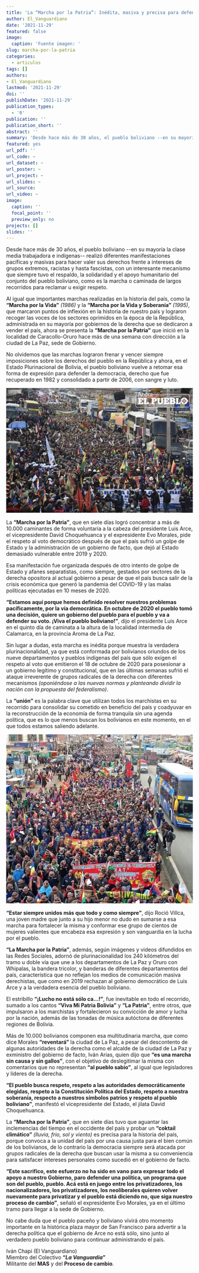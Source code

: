 ```yaml
---
title: 'La “Marcha por la Patria”: Inédita, masiva y precisa para defender la democracia boliviana'
author: El_Vanguardiano
date: '2021-11-29'
featured: false
image:
  caption: 'Fuente imagen: '
slug: marcha-por-la-patria
categories:
  - articulos
tags: []
authors:
- El_Vanguardiano
lastmod: '2021-11-29'
doi: ''
publishDate: '2021-11-29'
publication_types:
  - '0'
publication: ''
publication_short: ''
abstract: ''
summary: 'Desde hace más de 30 años, el pueblo boliviano --en su mayoría la clase media baja e indígenas- realizó diferentes manifestaciones pacíficas y masivas para hacer valer sus derechos'
featured: yes
url_pdf: ''
url_code: ~
url_dataset: ~
url_poster: ~
url_project: ~
url_slides: ~
url_source: 
url_video: ~
image:
  caption: ''
  focal_point: ''
  preview_only: no
projects: []
slides: ''
---
```


Desde hace más de 30 años, el pueblo boliviano --en su mayoría la clase media trabajadora e indígenas-- realizó diferentes manifestaciones pacíficas y masivas para hacer valer sus derechos frente a intereses de grupos extremos, racistas y hasta fascistas, con un interesante mecanismo que siempre tuvo el respaldo, la solidaridad y el apoyo humanitario del conjunto del pueblo boliviano, como es la marcha o caminada de largos recorridos para reclamar u exigir respeto.

Al igual que importantes marchas realizadas en la historia del país, como la **“Marcha por la Vida”** *(1986)* y la **“Marcha por la Vida y Soberanía”** *(1995)*, que marcaron puntos de inflexión en la historia de nuestro país y lograron recoger las voces de los sectores oprimidos en la época de la República, administrada en su mayoría por gobiernos de la derecha que se dedicaron a vender el país, ahora se presenta la **“Marcha por la Patria”** que inició en la localidad de Caracollo-Oruro hace más de una semana con dirección a la ciudad de La Paz, sede de Gobierno.

No olvidemos que las marchas lograron frenar y vencer siempre imposiciones sobre los derechos del pueblo en la República y ahora, en el Estado Plurinacional de Bolivia, el pueblo boliviano vuelve a retomar esa forma de expresión para defender la democracia, derecho que fue recuperado en 1982 y consolidado a partir de 2006, con sangre y luto.

![](1.jpeg)

La **“Marcha por la Patria”**, que en siete días logró concentrar a más de 10.000 caminantes de forma voluntaria a la cabeza del presidente Luis Arce, el vicepresidente David Choquehuanca y el expresidente Evo Morales, pide el respeto al voto democrático después de que el país sufrió un golpe de Estado y la administración de un gobierno de facto, que dejó al Estado demasiado vulnerable entre 2019 y 2020.

Esa manifestación fue organizada después de otro intento de golpe de Estado y afanes separatistas, como siempre, gestados por sectores de la derecha opositora al actual gobierno a pesar de que el país busca salir de la crisis económica que generó la pandemia del COVID-19 y las malas políticas ejecutadas en 10 meses de 2020.

**“Estamos aquí porque hemos definido resolver nuestros problemas pacíficamente, por la vía democrática. En octubre de 2020 el pueblo tomó una decisión, quiere un gobierno del pueblo para el pueblo y va a defender su voto. ¡Viva el pueblo boliviano!”**, dijo el presidente Luis Arce en el quinto día de caminata a la altura de la localidad intermedia de Calamarca, en la provincia Aroma de La Paz.

Sin lugar a dudas, esta marcha es inédita porque muestra la verdadera plurinacionalidad, ya que está conformada por bolivianos oriundos de los nueve departamentos y pueblos indígenas del país que sólo exigen el respeto al voto que emitieron el 18 de octubre de 2020 para posesionar a un gobierno legítimo y constitucional, que en las últimas semanas sufrió el ataque irreverente de grupos radicales de la derecha con diferentes mecanismos *(oponiéndose a las nuevas normas y planteando dividir la nación con la propuesta del federalismo)*.

La **“unión”** es la palabra clave que utilizan todos los marchistas en su recorrido para consolidar su cometido en beneficio del país y coadyuvar en la reconstrucción de la economía de forma tranquila sin una agenda política, que es lo que menos buscan los bolivianos en este momento, en el que todos estamos saliendo adelante.

![](2.jpeg)

**“Estar siempre unidos más que todo y como siempre”**, dijo Roció Villca, una joven madre que junto a su hijo menor no dudo en sumarse a esa marcha para fortalecer la misma y conformar ese grupo de cientos de mujeres valientes que encabeza esa expresión y son vanguardia en la lucha por el pueblo.

**“La Marcha por la Patria”**, además, según imágenes y videos difundidos en las Redes Sociales, adornó de plurinacionalidad los 240 kilómetros del tramo u doble vía que une a los departamentos de La Paz y Oruro con Whipalas, la bandera tricolor, y banderas de diferentes departamentos del país, característica que no reflejan los medios de comunicación masiva derechistas, que como en 2019 rechazan al gobierno democrático de Luis Arce y a la verdadera esencia del pueblo boliviano.

El estribillo **“¡Lucho no está sólo ca…!”**, fue inevitable en todo el recorrido, sumado a los cantos **“Viva Mi Patria Bolivia”** y **“La Patria”**, entre otros, que impulsaron a los marchistas y fortalecieron su convicción de amor y lucha por la nación, además de las tonadas de música autóctona de diferentes regiones de Bolivia.

Más de 10.000 bolivianos componen esa multitudinaria marcha, que como dice Morales **“reventará”** la ciudad de La Paz, a pesar del descontento de algunas autoridades de la derecha como el alcalde de la ciudad de La Paz y exministro del gobierno de facto, Iván Arias, quien dijo que **“es una marcha sin causa y sin gallos”**, con el objetivo de deslegitimar la misma con comentarios que no representan **“al pueblo sabio”**, al igual que legisladores y líderes de la derecha.

**“El pueblo busca respeto, respeto a las autoridades democráticamente elegidas, respeto a la Constitución Política del Estado, respeto a nuestra soberanía, respecto a nuestros símbolos patrios y respeto al pueblo boliviano”**, manifestó el vicepresidente del Estado, el jilata David Choquehuanca.

La **“Marcha por la Patria”**, que en siete días tuvo que aguantar las inclemencias del tiempo en el occidente del país y probar un **“coktail climático”** *(lluvia, frio, sol y viento)* es precisa para la historia del país, porque convoca a la unidad del país por una causa justa para el bien común de los bolivianos, de lo contrario la democracia siempre será atacada por grupos radicales de la derecha que buscan usar la misma a su conveniencia para satisfacer intereses personales como sucedió en el gobierno de facto.

**“Este sacrifico, este esfuerzo no ha sido en vano para expresar todo el apoyo a nuestro Gobierno, paro defender una política, un programa que son del pueblo, pueblo. Acá está en juego entre los privatizadores, los nacionalizadores, los privatizadores, los neoliberales quieren volver nuevamente para privatizar y el pueblo está diciendo no, que siga nuestro proceso de cambio”**, señaló el expresidente Evo Morales, ya en el último tramo para llegar a la sede de Gobierno.

No cabe duda que el pueblo paceño y boliviano vivirá otro momento importante en la histórica plaza mayor de San Francisco para advertir a la derecha política que el gobierno de Arce no está sólo, sino junto al verdadero pueblo boliviano para continuar administrando el país.


Iván Chapi (El Vanguardiano)<br>
Miembro del Colectivo **“*La Vanguardia*”**<br>
Militante del **MAS** y del **Proceso de cambio**.<br>

